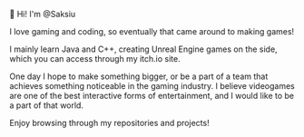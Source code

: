 👋 Hi! I'm @Saksiu

I love gaming and coding, so eventually that came around to making games!

I mainly learn Java and C++, creating Unreal Engine games on the side, which you can access through my itch.io site.  

One day I hope to make something bigger, or be a part of a team that achieves something noticeable in the gaming industry.
I believe videogames are one of the best interactive forms of entertainment, and I would like to be a part of that world.

Enjoy browsing through my repositories and projects!
